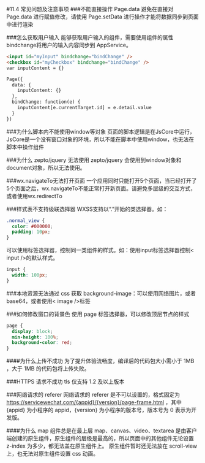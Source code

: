 #11.4 常见问题及注意事项
###不能直接操作 Page.data
避免在直接对 Page.data 进行赋值修改，请使用 Page.setData 进行操作才能将数据同步到页面中进行渲染

###怎么获取用户输入
能够获取用户输入的组件，需要使用组件的属性bindchange将用户的输入内容同步到 AppService。

```html
<input id="myInput" bindchange="bindChange" />
<checkbox id="myCheckbox" bindchange="bindChange" />
var inputContent = {}

Page({
  data: {
    inputContent: {}
  },
  bindChange: function(e) {
    inputContent[e.currentTarget.id] = e.detail.value
  }
})
```
###为什么脚本内不能使用window等对象
页面的脚本逻辑是在JsCore中运行，JsCore是一个没有窗口对象的环境，所以不能在脚本中使用window，也无法在脚本中操作组件

###为什么 zepto/jquery 无法使用
zepto/jquery 会使用到window对象和document对象，所以无法使用。

###wx.navigateTo无法打开页面
一个应用同时只能打开5个页面，当已经打开了5个页面之后，wx.navigateTo不能正常打开新页面。请避免多层级的交互方式，或者使用wx.redirectTo

###样式表不支持级联选择器
WXSS支持以“.”开始的类选择器。如：
```css
.normal_view {
  color: #000000;
  padding: 10px;
}
```
可以使用标签选择器，控制同一类组件的样式。如：使用input标签选择器控制&lt; input /&gt;的默认样式。
```css
input {
  width: 100px;
}
```
###本地资源无法通过 css 获取
background-image：可以使用网络图片，或者 base64，或者使用&lt; image /&gt;标签

###如何修改窗口的背景色
使用 page 标签选择器，可以修改顶层节点的样式
```css
page {
  display: block;
  min-height: 100%;
  background-color: red;
}
```

####为什么上传不成功
为了提升体验流畅度，编译后的代码包大小需小于 1MB ，大于 1MB 的代码包将上传失败。

###HTTPS 请求不成功
tls 仅支持 1.2 及以上版本

###网络请求的 referer
网络请求的 referer 是不可以设置的，格式固定为 https://servicewechat.com/{appid}/{version}/page-frame.html ，其中 {appid} 为小程序的 appid，{version} 为小程序的版本号，版本号为 0 表示为开发版。

####为什么 map 组件总是在最上层
map、canvas、video、textarea 是由客户端创建的原生组件，原生组件的层级是最高的，所以页面中的其他组件无论设置 z-index 为多少，都无法盖在原生组件上。 原生组件暂时还无法放在 scroll-view 上，也无法对原生组件设置 css 动画。